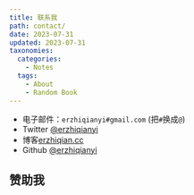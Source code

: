 ```yaml
---
title: 联系我
path: contact/
date: 2023-07-31
updated: 2023-07-31
taxonomies:
  categories:
    - Notes
  tags:
    - About
    - Random Book
---
```


- 电子邮件：`erzhiqianyi#gmail.com` (把`#`换成`@`)
- Twitter [@erzhiqianyi](https://twitter.com/erzhiqianyi)
- 博客[erzhiqian.cc](https://www.erzhiqian.cc)
- Github [@erzhiqianyi](https://github.com/erzhiqianyi)

## 赞助我




